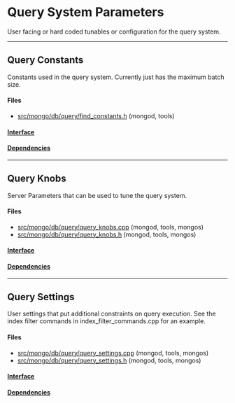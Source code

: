 # Query System Parameters
User facing or hard coded tunables or configuration for the query system.


-------------

## Query Constants
Constants used in the query system.  Currently just has the maximum batch size.

#### Files
- [src/mongo/db/query/find\_constants.h](https://github.com/mongodb/mongo/tree/r2.6.0/src/mongo/db/query/find_constants.h)   (mongod, tools)

#### [Interface](interface/0)

#### [Dependencies](dependencies/0)

-------------

## Query Knobs
Server Parameters that can be used to tune the query system.

#### Files
- [src/mongo/db/query/query\_knobs.cpp](https://github.com/mongodb/mongo/tree/r2.6.0/src/mongo/db/query/query_knobs.cpp)   (mongod, tools, mongos)
- [src/mongo/db/query/query\_knobs.h](https://github.com/mongodb/mongo/tree/r2.6.0/src/mongo/db/query/query_knobs.h)   (mongod, tools, mongos)

#### [Interface](interface/1)

#### [Dependencies](dependencies/1)

-------------

## Query Settings
User settings that put additional constraints on query execution. See the index filter commands in index\_filter\_commands.cpp for an example.

#### Files
- [src/mongo/db/query/query\_settings.cpp](https://github.com/mongodb/mongo/tree/r2.6.0/src/mongo/db/query/query_settings.cpp)   (mongod, tools, mongos)
- [src/mongo/db/query/query\_settings.h](https://github.com/mongodb/mongo/tree/r2.6.0/src/mongo/db/query/query_settings.h)   (mongod, tools, mongos)

#### [Interface](interface/2)

#### [Dependencies](dependencies/2)
